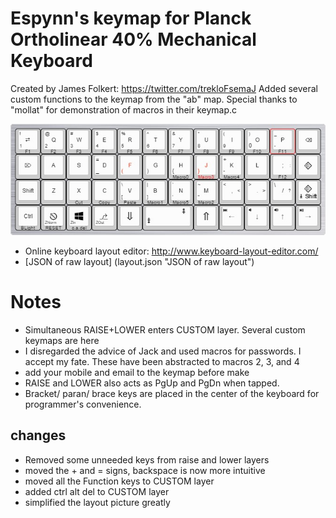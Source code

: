 # Espynn's keymap for Planck Ortholinear 40% Mechanical Keyboard
Created by James Folkert: https://twitter.com/trekloFsemaJ
Added several custom functions to the keymap from the "ab" map. Special thanks to "mollat" for demonstration of macros in their keymap.c
 

![Layout](keyboard-layout.jpg "Practical Keymap")


* Online keyboard layout editor: http://www.keyboard-layout-editor.com/
* [JSON of raw layout] (layout.json "JSON of raw layout")

# Notes
* Simultaneous RAISE+LOWER enters CUSTOM layer. Several custom keymaps are here
* I disregarded the advice of Jack and used macros for passwords. I accept my fate. These have been abstracted to macros 2, 3, and 4
* add your mobile and email to the keymap before make
* RAISE and LOWER also acts as PgUp and PgDn when tapped.
* Bracket/ paran/ brace keys are placed in the center of the keyboard for programmer's convenience.

## changes
* Removed some unneeded keys from raise and lower layers
* moved the + and = signs, backspace is now more intuitive
* moved all the Function keys to CUSTOM layer
* added ctrl alt del to CUSTOM layer
* simplified the layout picture greatly